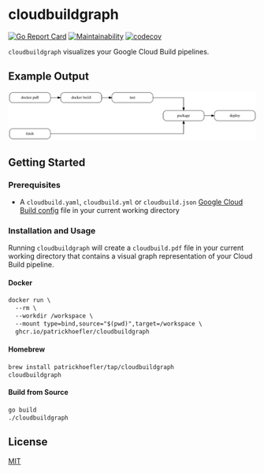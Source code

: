 # cloudbuildgraph

[![Go Report Card](https://goreportcard.com/badge/github.com/patrickhoefler/cloudbuildgraph)](https://goreportcard.com/report/github.com/patrickhoefler/cloudbuildgraph)
[![Maintainability](https://api.codeclimate.com/v1/badges/e6b4c7aef80d06332d19/maintainability)](https://codeclimate.com/github/patrickhoefler/cloudbuildgraph/maintainability)
[![codecov](https://codecov.io/gh/patrickhoefler/cloudbuildgraph/branch/main/graph/badge.svg)](https://codecov.io/gh/patrickhoefler/cloudbuildgraph)

`cloudbuildgraph` visualizes your Google Cloud Build pipelines.

## Example Output

![Example graph](example/cloudbuild.png)

## Getting Started

### Prerequisites

- A `cloudbuild.yaml`, `cloudbuild.yml` or `cloudbuild.json` [Google Cloud Build config](https://cloud.google.com/cloud-build/docs/build-config) file in your current working directory

### Installation and Usage

Running `cloudbuildgraph` will create a `cloudbuild.pdf` file in your current working directory that contains a visual graph representation of your Cloud Build pipeline.

#### Docker

```shell
docker run \
  --rm \
  --workdir /workspace \
  --mount type=bind,source="$(pwd)",target=/workspace \
  ghcr.io/patrickhoefler/cloudbuildgraph
```

#### Homebrew

```shell
brew install patrickhoefler/tap/cloudbuildgraph
cloudbuildgraph
```

#### Build from Source

```shell
go build
./cloudbuildgraph
```

## License

[MIT](https://github.com/patrickhoefler/cloudbuildgraph/blob/main/LICENSE)
